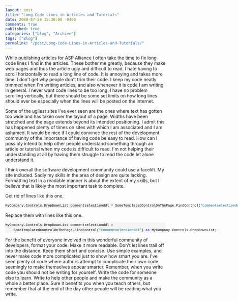```yaml
---
layout: post
title: "Long Code Lines in Articles and Tutorials"
date: 2008-07-28 15:30:00 -0400
comments: true
published: true
categories: ["blog", "Archive"]
tags: ["Blog"]
permalink: "/post/Long-Code-Lines-in-Articles-and-Tutorials/"
---
```

<!-- more -->



<p>While publishing articles for ASP Alliance I often take the time to fix long code lines I find in the articles. These bother me greatly, because they make web pages and thus the article ugly and difficult to read. I hate having to scroll horizontally to read a long line of code. It is annoying and takes more time. I don't get why people don't trim their code. I keep my code neatly trimmed when I'm writing articles, and also whenever it is code I am writing in general. I never want code lines to be too long. I have no problem scrolling vertically, but there should be some set limits on how long lines should ever be especially when the lines will be posted on the Internet.</p>
<p>Some of the ugliest sites I've ever seen are the ones where text has gotten too wide and has taken over the layout of a page. Widths have been stretched and the page extends beyond its intended positioning. I admit this has happened plenty of times on sites with which I am associated and I am ashamed. It would be nice if I could convince the rest of the development community of the importance of having code be easy to read. How can I possibly intend to help other people understand something through an article or tutorial when my code is difficult to read. I'm not helping their understanding at all by having them struggle to read the code let alone understand it.</p>
<p>I think overall the software development community could use a facelift. My site included. Sadly my skills in the area of design are quite lacking. Formatting text in a readable manner is about the extent of my skills, but I believe that is likely the most important task to complete.</p>
<p>Get rid of lines like this one.</p>
<div>
<pre style="font-size: 8pt; margin: 0em; overflow: visible; width: 100%; color: black; line-height: 12pt; font-family: consolas, 'Courier New', courier, monospace; background-color: #f4f4f4; border-style: none; padding: 0px;">MyCompany.Controls.DropDownList commentselectionddl = SomeTemplatedControlOnThePage.FindControl(<span style="color:#006080;">"commentselectionddl"</span>) <span style="color:#0000ff;">as</span> MyCompany.Controls.DropDownList;</pre>
</div>
<p>Replace them with lines like this one.</p>
<div>
<pre style="font-size: 8pt; margin: 0em; overflow: visible; width: 100%; color: black; line-height: 12pt; font-family: consolas, 'Courier New', courier, monospace; background-color: #f4f4f4; border-style: none; padding: 0px;">MyCompany.Controls.DropDownList commentselectionddl = 
    SomeTemplatedControlOnThePage.FindControl(<span style="color:#006080;">"commentselectionddl"</span>) <span style="color:#0000ff;">as</span> MyCompany.Controls.DropDownList;</pre>
</div>
<p>For the benefit of everyone involved in this wonderful community of developers, format your code. Make it more readable. Don't let lines trail off into the distance. Keep them short and concise. Use simple examples, and never make code more complicated just to show how smart you are. I've seen plenty of code where authors attempt to complicate their own code seemingly to make themselves appear smarter. Remember, when you write code you should not be writing for yourself. Write the code for someone else to learn. Write to help other people and make the community as a whole a better place. Sure it benefits you when you teach others, but remember that at the end of the day other people will be reading what you write.</p>
